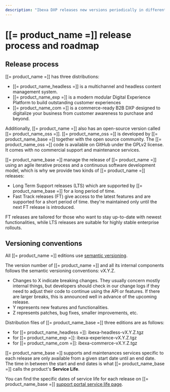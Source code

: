 ```yaml
---
description: "Ibexa DXP releases new versions periodically in different flavors: Ibexa Headless, Ibexa Experience and Ibexa Commerce, plus open-source Ibexa OSS."
---
```


# [[= product_name =]] release process and roadmap

## Release process

[[= product_name =]] has three distributions:

- [[= product_name_headless =]] is a multichannel and headless content management system.
- [[= product_name_exp =]] is a modern modular Digital Experience Platform to build outstanding customer experiences
- [[= product_name_com =]] is a commerce-ready B2B DXP designed to digitalize your business from customer awareness to purchase and beyond.

Additionally, [[= product_name =]] also has an open-source version called [[= product_name_oss =]].
[[= product_name_oss =]] is developed by [[= product_name_base =]] together with the open source community.
The [[= product_name_oss =]] code is available on GitHub under the GPLv2 license.
It comes with no commercial support and maintenance services.

[[= product_name_base =]] manage the release of [[= product_name =]] using an agile iterative process and a continuous software development model, which is why we provide two kinds of [[= product_name =]] releases:

- Long Term Support releases (LTS) which are supported by [[= product_name_base =]] for a long period of time.
- Fast Track releases (FT) give access to the latest features and are supported for a short period of time. they're maintained only until the next FT release is introduced.

FT releases are tailored for those who want to stay up-to-date with newest functionalities, while LTS releases are suitable for highly stable enterprise rollouts.

## Versioning conventions

All [[= product_name =]] editions use [semantic versioning](https://semver.org/).

The version number of [[= product_name =]] and all its internal components follows the semantic versioning conventions: vX.Y.Z.

- Changes to X indicate breaking changes. They usually concern mostly internal things, but developers should check in our change logs if they need to adjust their code to continue using the API or features. If there are larger breaks, this is announced well in advance of the upcoming release.
- Y represents new features and functionalities.
- Z represents patches, bug fixes, smaller improvements, etc.

Distribution files of [[= product_name_base =]] three editions are as follows:

- for [[= product_name_headless =]]: ibexa-headless-vX.Y.Z.tgz
- for [[= product_name_exp =]]: ibexa-experience-vX.Y.Z.tgz
- for [[= product_name_com =]]: ibexa-commerce-vX.Y.Z.tgz

[[= product_name_base =]] supports and maintenances services specific to each release are only available from a given start date until an end date.
The time in between the start and end dates is what [[= product_name_base =]] calls the product's **Service Life**.

You can find the specific dates of service life for each release on [[= product_name_base =]] [support portal service life page](https://support.ibexa.co/Public/Service-Life).

